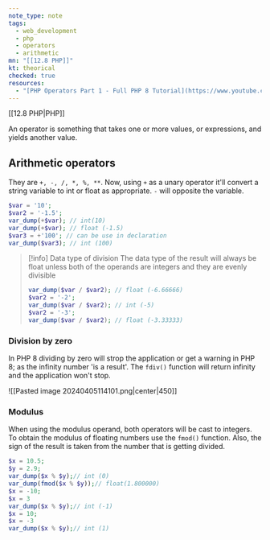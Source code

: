 ```yaml
---
note_type: note
tags:
  - web_development
  - php
  - operators
  - arithmetic
mn: "[[12.8 PHP]]"
kt: theorical
checked: true
resources:
  - "[PHP Operators Part 1 - Full PHP 8 Tutorial](https://www.youtube.com/watch?v=t8U2FGjjqM8&list=PLr3d3QYzkw2xabQRUpcZ_IBk9W50M9pe-&index=13&ab_channel=ProgramWithGio)"
---
```

[[12.8 PHP|PHP]]

An operator is something that takes one or more values, or expressions, and yields another value. 

## Arithmetic operators 
They are `+, -, /, *, %, **`. Now, using `+` as a unary operator it'll convert a string variable to int or float as appropriate. `-` will opposite the variable.

```PHP
$var = '10';
$var2 = '-1.5';
var_dump(+$var); // int(10)
var_dump(+$var); // float (-1.5) 
$var3 = +'100'; // can be use in declaration
var_dump($var3); // int (100) 
```

>[!info] Data type of division
>The data type of the result will always be float unless both of the operands are integers and they are evenly divisible
>```PHP
>var_dump($var / $var2); // float (-6.66666)
>$var2 = '-2';
>var_dump($var / $var2); // int (-5)
>$var2 = '-3';
>var_dump($var / $var2); // float (-3.33333)
### Division by zero
In PHP 8 dividing by zero will strop the application or get a warning in PHP 8; as the infinity number 'is a result'. The `fdiv()` function will return infinity and the application won't stop. 

![[Pasted image 20240405114101.png|center|450]]
### Modulus
When using the modulus operand, both operators will be cast to integers. To obtain the modulus of floating numbers use the `fmod()` function. Also, the sign of the result is taken from the number that is getting divided.

```PHP
$x = 10.5;
$y = 2.9;
var_dump($x % $y);// int (0)
var_dump(fmod($x % $y));// float(1.800000)
$x = -10;
$x = 3
var_dump($x % $y);// int (-1)
$x = 10;
$x = -3
var_dump($x % $y);// int (1)
```
